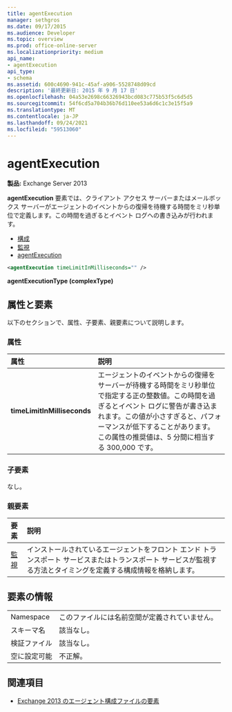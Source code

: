 ```yaml
---
title: agentExecution
manager: sethgros
ms.date: 09/17/2015
ms.audience: Developer
ms.topic: overview
ms.prod: office-online-server
ms.localizationpriority: medium
api_name:
- agentExecution
api_type:
- schema
ms.assetid: 600c4690-941c-45af-a906-5528748d09cd
description: '最終更新日: 2015 年 9 月 17 日'
ms.openlocfilehash: 04a53e2698c66326943bcd083c775b53f5c6d5d5
ms.sourcegitcommit: 54f6cd5a704b36b76d110ee53a6d6c1c3e15f5a9
ms.translationtype: MT
ms.contentlocale: ja-JP
ms.lasthandoff: 09/24/2021
ms.locfileid: "59513060"
---
```

# <a name="agentexecution"></a>agentExecution
  
**製品:** Exchange Server 2013 
  
**agentExecution** 要素では、クライアント アクセス サーバーまたはメールボックス サーバーがエージェントのイベントからの復帰を待機する時間をミリ秒単位で定義します。この時間を過ぎるとイベント ログへの書き込みが行われます。 
  
- [構成](configuration.md)  
- [監視](monitoring.md)
- [agentExecution](agentexecution.md)
  
```XML
<agentExecution timeLimitInMilliseconds="" />
```

**agentExecutionType (complexType)**

## <a name="attributes-and-elements"></a>属性と要素

以下のセクションで、属性、子要素、親要素について説明します。
  
### <a name="attributes"></a>属性

|**属性**|**説明**|
|:-----|:-----|
|**timeLimitInMilliseconds** <br/> |エージェントのイベントからの復帰をサーバーが待機する時間をミリ秒単位で指定する正の整数値。この時間を過ぎるとイベント ログに警告が書き込まれます。この値が小さすぎると、パフォーマンスが低下することがあります。この属性の推奨値は、5 分間に相当する 300,000 です。  <br/> |
   
### <a name="child-elements"></a>子要素

なし。
  
### <a name="parent-elements"></a>親要素

|**要素**|**説明**|
|:-----|:-----|
|[監視](monitoring.md) <br/> |インストールされているエージェントをフロント エンド トランスポート サービスまたはトランスポート サービスが監視する方法とタイミングを定義する構成情報を格納します。  <br/> |
   
## <a name="element-information"></a>要素の情報

|||
|:-----|:-----|
|Namespace  <br/> |このファイルには名前空間が定義されていません。  <br/> |
|スキーマ名  <br/> |該当なし。  <br/> |
|検証ファイル  <br/> |該当なし。  <br/> |
|空に設定可能  <br/> |不正解。  <br/> |
   
## <a name="see-also"></a>関連項目

- [Exchange 2013 のエージェント構成ファイルの要素](agents-configuration-file-elements-for-exchange-2013.md)

